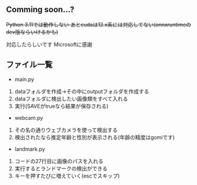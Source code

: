 ## Comming soon...?
~~Python 3.11では動作しない あとcudaは12.x系には対応してない(onnxruntimeのdev版ならいけるかも)~~

対応したらしいです  Microsoftに感謝

## ファイル一覧
- main.py
1. dataフォルダを作成→その中にoutputフォルダを作成する
2. dataフォルダに検出したい画像類をすべて入れる
3. 実行(SAVEがtrueなら結果が保存される)

- webcam.py
1. その名の通りウェブカメラを使って検出する
2. 検出されたなら推定年齢と性別が表示される(年齢の精度はgomiです)

- landmark.py
1. コードの27行目に画像のパスを入れる
2. 実行するとランドマークの検出ができる
3. キーを押すたびに増えていく(escでスキップ)
